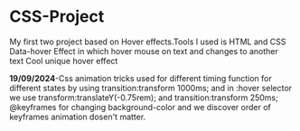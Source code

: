 # CSS-Project
My first two project based on Hover effects.Tools I used is HTML and CSS 
Data-hover Effect in which hover mouse on text and changes to another text
Cool unique hover effect

**19/09/2024**-Css animation tricks used for different timing function for different states by using transition:transform 1000ms; and in :hover selector we use transform:translateY(-0.75rem); and transition:transform 250ms;
@keyframes for changing background-color and we discover order of keyframes animation dosen't matter.
